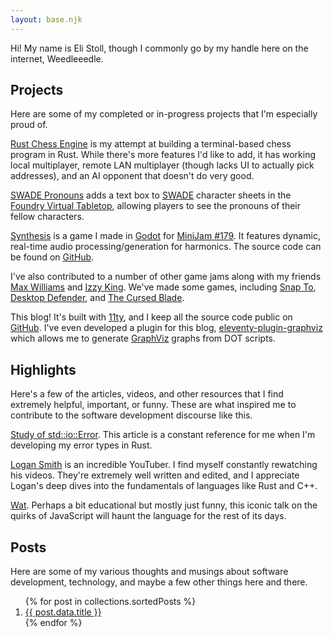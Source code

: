 ```yaml
---
layout: base.njk
---
```


Hi! My name is Eli Stoll, though I commonly go by my handle here on the internet, Weedleeedle.


## Projects

Here are some of my completed or in-progress projects that I'm especially proud of.

[Rust Chess Engine](https://github.com/ViperZer0/rust-chess-engine) is my attempt at
building a terminal-based chess program in Rust. While there's more features I'd like to add,
it has working local multiplayer, remote LAN multiplayer (though lacks UI to actually pick addresses), and 
an AI opponent that doesn't do very good.

[SWADE Pronouns](https://github.com/ViperZer0/swade-pronouns) adds a text box to
[SWADE](https://peginc.com/savage-settings/savage-worlds/) character sheets in the
[Foundry Virtual Tabletop](https://foundryvtt.com/), allowing players to see the pronouns
of their fellow characters.

[Synthesis](https://viperzer0.itch.io/synthesis) is a game I made in [Godot](https://godotengine.org/)
for [MiniJam #179](https://itch.io/jam/mini-jam-179-energy). It features dynamic, real-time audio processing/generation
for harmonics. The source code can be found on [GitHub](https://github.com/ViperZer0/minijam-179).

I've also contributed to a number of other game jams along with my friends [Max Williams](https://bsky.app/profile/wrenchykenku.bsky.social) and [Izzy King](http://izzyking.com/).
We've made some games, including [Snap To](https://wrenchykenku.itch.io/snap-to), [Desktop Defender](https://wrenchykenku.itch.io/desktop-defender),
and [The Cursed Blade](https://wrenchykenku.itch.io/the-cursed-blade).

This blog! It's built with [11ty](https://www.11ty.dev/docs/), and I keep all the source code public on [GitHub](https://github.com/ViperZer0/viperzer0.github.io).
I've even developed a plugin for this blog, [eleventy-plugin-graphviz](https://www.npmjs.com/package/eleventy-plugin-graphviz)
which allows me to generate [GraphViz](https://graphviz.org/) graphs from DOT scripts.


## Highlights

Here's a few of the articles, videos, and other resources that I find extremely helpful,
important, or funny. These are what inspired me to contribute to the software development discourse 
like this.

[Study of std::io::Error](https://matklad.github.io/2020/10/15/study-of-std-io-error.html).
This article is a constant reference for me when I'm developing my error types in Rust.

[Logan Smith](https://www.youtube.com/@_noisecode) is an incredible YouTuber. I find myself
constantly rewatching his videos. They're extremely well written and edited, and I appreciate
Logan's deep dives into the fundamentals of languages like Rust and C++.

[Wat](https://www.destroyallsoftware.com/talks/wat). Perhaps a bit educational but mostly just funny,
this iconic talk on the quirks of JavaScript will haunt the language for the rest of its days.

## Posts

Here are some of my various thoughts and musings about software development, technology,
and maybe a few other things here and there.

<ol reversed>
{% for post in collections.sortedPosts %}
<li><a href="posts/{{ post.data.id }}/">{{ post.data.title }}</a></li>
{% endfor %}
</ol>

